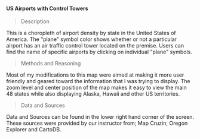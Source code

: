 #### US Airports with Control Towers

> Description

This is a choropleth of airport density by state in the United States of America. The "plane" symbol color shows whether or not a particular airport has an air traffic control tower located on the premise. Users can find the name of specific airports by clicking on individual "plane" symbols. 

> Methods and Reasoning

Most of my modifications to this map were aimed at making it more user friendly and geared toward the information that I was trying to display. The zoom level and center position of the map makes it easy to view the main 48 states while also displaying Alaska, Hawaii and other US territories. 

> Data and Sources

Data and Sources can be found in the lower right hand corner of the screen. These sources were provided by our instructor from; Map Cruzin, Oregon Explorer and CartoDB. 